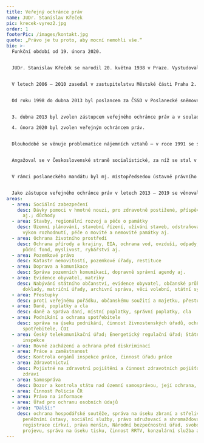 ```yaml
---
title: Veřejný ochránce práv
name: JUDr. Stanislav Křeček
pic: krecek-vyrez2.jpg
order: 1
footerPic: /images/kontakt.jpg
quote: „Právo je tu proto, aby mocní nemohli vše.“
bio: >-
  Funkční období od 19. února 2020.


  JUDr. Stanislav Křeček se narodil 20. května 1938 v Praze. Vystudoval průmyslovou školu geologickou a výtvarnou školu. Pracoval jako výtvarník, geolog, horník, dělník aj. Po absolvování Právnické fakulty Univerzity Karlovy se stal soudním čekatelem u Městského soudu v Praze, avšak v 70. letech 20. století byl nucen z politických důvodů justici opustit. Od roku 1990 se věnoval advokacii.


  V letech 2006 – 2010 zasedal v zastupitelstvu Městské části Praha 2.


  Od roku 1998 do dubna 2013 byl poslancem za ČSSD v Poslanecké sněmovně Parlamentu ČR.


  3. dubna 2013 byl zvolen zástupcem veřejného ochránce práv a v souladu se zákonem se poslaneckého mandátu vzdal. Funkci zástupce veřejného ochránce práv vykonával od 5. 4. 2013 do 3. 12. 2019.

  4. února 2020 byl zvolen veřejným ochráncem práv.


  Dlouhodobě se věnuje problematice nájemních vztahů – v roce 1991 se stal spoluzakladatelem a předsedou Sdružení na ochranu nájemníků.


  Angažoval se v Československé straně socialistické, za níž se stal v roce 1990 v rámci procesu kooptace poslancem České národní rady. Od roku 1993 byl členem České strany sociálně demokratické (ČSSD).


  V rámci poslaneckého mandátu byl mj. místopředsedou ústavně právního výboru Poslanecké sněmovny, členem mandátového a imunitního výboru, petičního výboru, volebního výboru, podvýboru pro lidská práva a dalších.


  Jako zástupce veřejného ochránce práv v letech 2013 – 2019 se věnoval zejména problematice stavebního řádu, státní správy soudů, ochraně spotřebitele, pozemkovému právu a činnosti katastrálních úřadů, problematice pozemních komunikací, práva na informace, přestupkům aj.
areas:
  - area: Sociální zabezpečení
    desc: Dávky pomoci v hmotné nouzi, pro zdravotně postižené, příspěvky na péči
      aj.; důchody
  - area: Stavby, regionální rozvoj a péče o památky
    desc: Územní plánování, stavební řízení, užívání staveb, odstraňování staveb,
      výkon rozhodnutí, péče o movité a nemovité památky aj.
  - area: Ochrana životního prostředí
    desc: Ochrana přírody a krajiny, EIA, ochrana vod, ovzduší, odpady, zemědělský
      půdní fond, myslivost, rybářství aj.
  - area: Pozemkové právo
    desc: Katastr nemovitostí, pozemkové úřady, restituce
  - area: Doprava a komunikace
    desc: Správa pozemních komunikací, dopravně správní agendy aj.
  - area: Evidence obyvatel, matriky
    desc: Nabývání státního občanství, evidence obyvatel, občanské průkazy, cestovní
      doklady, matriční úřady, archivní správa, věci volební, státní symboly aj.
  - area: Přestupky
    desc: proti veřejnému pořádku, občanskému soužití a majetku, přestupky v doprav
  - area: Daně, poplatky a cla
    desc: daně a správa daní, místní poplatky, správní poplatky, cla
  - area: Podnikání a ochrana spotřebitele
    desc: správa na úseku podnikání, činnost živnostenských úřadů, ochrana
      spotřebitele, ČOI
  - area: Český telekomunikační úřad; Energetický regulační úřad; Státní energetická
      inspekce
  - area: Rovné zacházení a ochrana před diskriminací
  - area: Práce a zaměstnanost
    desc: Kontrola orgánů inspekce práce, činnost úřadu práce
  - area: Zdravotnictví
    desc: Pojistné na zdravotní pojištění a činnost zdravotních pojišťoven, péče o
      zdraví
  - area: Samospráva
    desc: Dozor a kontrola státu nad územní samosprávou, její ochrana, územní členění
  - area: Činnost Policie ČR
  - area: Právo na informace
  - area: Úřad pro ochranu osobních údajů
  - area: "Další:"
    desc: ochrana hospodářské soutěže, správa na úseku zbraní a střeliva, dozor nad
      peněžními ústavy, sociální služby, právo sdružovací a shromažďovací,
      registrace církví, práva menšin, Národní bezpečnostní úřad, svoboda
      projevu, správa na úseku tisku, činnost RRTV, konzulární služba aj.
---
```

